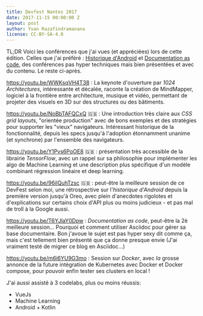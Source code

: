 ```yaml
---
title: Devfest Nantes 2017
date: 2017-11-15 00:00:00 Z
layout: post
author: Yvan Razafindramanana
license: CC-BY-SA-4.0
---
```


<acronym>TL;DR</acronym> Voici les conférences que j'ai vues (et appréciées) lors de cette édition. Celles que j'ai préféré : <a href="https://youtu.be/96iIQuhTzsc">Historique d'Android</a> et <a href="https://youtu.be/T6YJlaY0Dpw">Documentation as code</a>, des conférences pas hyper techniques mais bien présentées et avec du contenu. Le reste ci-après.

<!--more-->

<a href="https://youtu.be/WWKsqVH4T38">https://youtu.be/WWKsqVH4T38</a> : La keynote d'ouverture par <em>1024 Architectures</em>, intéressante et décalée, raconte la création de MindMapper, logiciel à la frontière entre architecture, musique et vidéo, permettant de projeter des visuels en 3D sur des structures ou des bâtiments.

<a href="https://youtu.be/NoBbTAFQCxQ">https://youtu.be/NoBbTAFQCxQ</a> 🇬🇧 : Une introduction très claire aux <em>CSS grid layouts</em>, "orientée production" avec de bons exemples et des stratégies pour supporter les "vieux" navigateurs. Intéressant historique de la fonctionnalité, depuis les specs jusqu'à l'adoption étonnamment unanime (et synchrone) par l'ensemble des navigateurs.

<a href="https://youtu.be/Y1Pvs6PoOE8">https://youtu.be/Y1Pvs6PoOE8</a> 🇬🇧 : présentation très accessible de la librairie <em>TensorFlow</em>, avec un rappel sur sa philosophie pour implémenter les algo de Machine Learning et une description plus spécifique d'un modèle combinant régression linéaire et deep learning.

<a href="https://youtu.be/96iIQuhTzsc">https://youtu.be/96iIQuhTzsc</a> 🇬🇧 : peut-être la meilleure session de ce DevFest selon moi, une rétrospective sur l'<em>historique d'Android</em> depuis la première version jusqu'à Oreo, avec plein d'anecdotes rigolotes et d'explications sur certains choix d'API plus ou moins judicieux - et pas mal de troll à la Google aussi.

<a href="https://youtu.be/T6YJlaY0Dpw">https://youtu.be/T6YJlaY0Dpw</a> : <em>Documentation as code</em>, peut-être la 2è meilleure session... Pourquoi et comment utiliser Asciidoc pour gérer sa base documentaire. Bon j'avoue le sujet est pas hyper sexy dit comme ça, mais c'est tellement bien présenté que ça donne presque envie (J'ai vraiment testé de migrer ce blog en Asciidoc...)

<a href="https://youtu.be/m6i6YU9G3mo">https://youtu.be/m6i6YU9G3mo</a> : Session sur <em>Docker</em>, avec <em>la</em> grosse annonce de la future intégration de Kubernetes avec Docker et Docker compose, pour pouvoir enfin tester ses clusters en local !

J'ai aussi assisté à 3 codelabs, plus ou moins réussis:
<ul>
 	<li>VueJs</li>
 	<li>Machine Learning</li>
 	<li>Android + Kotlin</li>
</ul>
